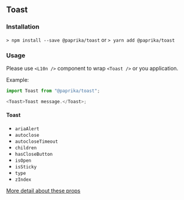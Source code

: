 ## Toast

### Installation

`> npm install --save @paprika/toast`
or
`> yarn add @paprika/toast`

### Usage

Please use `<L10n />` component to wrap `<Toast />` or you application.

Example:

```js
import Toast from "@paprika/toast";

<Toast>Toast message.</Toast>;
```

#### Toast

- `ariaAlert`
- `autoclose`
- `autocloseTimeout`
- `children`
- `hasCloseButton`
- `isOpen`
- `isSticky`
- `type`
- `zIndex`

[More detail about these props](https://github.com/acl-services/paprika/blob/master/packages/Toast/src/Toast.js)
